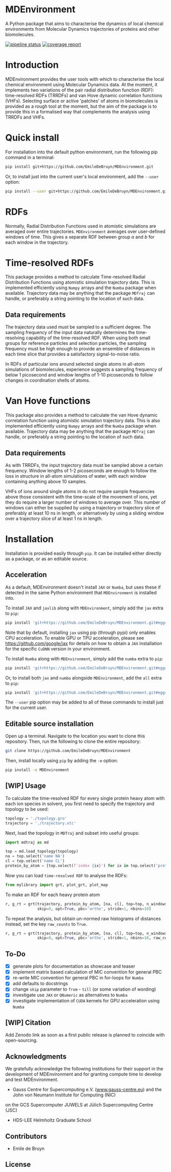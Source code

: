 <h1 class="title"> MDEnvironment <br /> </h1>

A Python package that aims to characterise the dynamics of local chemical environments from Molecular Dynamics trajectories of proteins and other biomolecules.

<a href="https://gitlab.jsc.fz-juelich.de/debruyn1/mdenvironment/-/commits/master"><img alt="pipeline status" src="https://gitlab.jsc.fz-juelich.de/debruyn1/mdenvironment/badges/master/pipeline.svg" /></a>  <a href="https://gitlab.jsc.fz-juelich.de/debruyn1/mdenvironment/-/commits/master"><img alt="coverage report" src="https://gitlab.jsc.fz-juelich.de/debruyn1/mdenvironment/badges/master/coverage.svg" /></a>

# Introduction

MDEnvironment provides the user tools with which to characterise the local chemical environment using Molecular Dynamics data. At the moment, it implements two variations of the pair radial distribution function (RDF): time-resolved RDFs (TRRDFs) and van Hove dynamic correlation functions (VHFs). Selecting surface or active 'patches' of atoms in biomolecules is provided as a rough tool at the moment, but the aim of the package is to provide this in a formalised way that complements the analysis using TRRDFs and VHFs.

# Quick install

For installation into the default python environment, run the following pip command in a terminal:

```bash
pip install git+https://github.com/EmileDeBruyn/MDEnvironment.git
```

Or, to install just into the current user's local environment, add the `--user` option:

```bash
pip install --user git+https://github.com/EmileDeBruyn/MDEnvironment.git
```

# RDFs

Normally, Radial Distribution Functions used in atomistic simulations are averaged over entire trajectories. `MDEnvironment` averages over user-defined windows of time. This gives a separate RDF between group *a* and *b* for each window in the trajectory.

# Time-resolved RDFs

This package provides a method to calculate Time-resolved Radial Distribution Functions using atomistic simulation trajectory data. This is implemented efficiently using `Numpy` arrays and the `Numba` package when available. Trajectory data may be anything that the package `MDTraj` can handle, or preferably a string pointing to the location of such data.

## Data requirements

The trajectory data used must be sampled to a sufficient degree. The sampling frequency of the input data naturally determines the time-resolving capability of the time-resolved RDF. When using both small groups for reference particles and selection particles, the sampling frequency must be high enough to provide an ensemble of distances in each time slice that provides a satisfactory signal-to-noise ratio.

In RDFs of particular ions around selected single atoms in all-atom simulations of biomolecules, experience suggests a sampling frequency of below 1 picosecond and window lengths of 1-10 picoseconds to follow changes in coordination shells of atoms.

# Van Hove functions

This package also provides a method to calculate the van Hove dynamic correlation function using atomistic simulation trajectory data. This is also implemented efficiently using `Numpy` arrays and the `Numba` package when available. Trajectory data may be anything that the package `MDTraj` can handle, or preferably a string pointing to the location of such data.

## Data requirements

As with TRRDFs, the input trajectory data must be sampled above a certain frequency. Window lengths of 1-2 picoseconds are enough to follow the loss in structure in all-atom simulations of water, with each window containing anything above 10 samples.

VHFs of ions around single atoms in do not require sample frequencies above those consistent with the time-scale of the movement of ions, yet they do require a larger number of windows to average over. This number of windows can either be supplied by using a trajectory or trajectory slice of preferably at least 10 ns in length, or alternatively by using a sliding window over a trajectory slice of at least 1 ns in length.

# Installation

Installation is provided easily through `pip`. It can be installed either directly as a package, or as an editable source.

## Acceleration

As a default, MDEnvironment doesn't install `JAX` or `Numba`, but uses these if detected in the same Python environment that `MDEnvironment` is installed into.

To install `JAX` and `jaxlib` along with `MDEnvironment`, simply add the `jax` extra to `pip`:

```bash
pip install 'git+https://github.com/EmileDeBruyn/MDEnvironment.git#egg=MDEnvironment[jax]'
```

Note that by default, installing `jax` using pip (through pypi) only enables CPU acceleration. To enable GPU or TPU acceleration, please see <https://github.com/google/jax> for details on how to obtain a `JAX` installation for the specific `CuDNN` version in your environment.

To install `Numba` along with `MDEnvironment`, simply add the `numba` extra to `pip`:

```bash
pip install 'git+https://github.com/EmileDeBruyn/MDEnvironment.git#egg=MDEnvironment[numba]'
```

Or, to install both `jax` and `numba` alongside `MDEnvironment`, add the `all` extra to `pip`:

```bash
pip install 'git+https://github.com/EmileDeBruyn/MDEnvironment.git#egg=MDEnvironment[all]'
```

The `--user` pip option may be added to all of these commands to install just for the current user.

## Editable source installation

Open up a terminal. Navigate to the location you want to clone this repository. Then, run the following to clone the entire repository:

```bash
git clone https://github.com/EmileDeBruyn/MDEnvironment
```

Then, install locally using `pip` by adding the `-e` option:

```bash
pip install -e MDEnvironment 
```

## [WIP] Usage

To calculate the time-resolved RDF for every single protein heavy atom with each ion species in solvent, you first need to specify the trajectory and topology to be used:

```python
topology = './topology.gro'
trajectory = './trajectory.xtc'
```

Next, load the topology in `MDTraj` and subset into useful groups:

```python
import mdtraj as md

top = md.load_topology(topology)
na = top.select('name NA')
cl = top.select('name CL')
protein_by_atom = [top.select(f'index {ix}') for ix in top.select('protein and not type H')]
```

Now you can load `time-resolved RDF` to analyse the RDFs:

```python
from mylibrary import grt, plot_grt, plot_map
```

To make an RDF for each heavy protein atom

```python
r, g_rt = grt(trajectory, protein_by_atom, [na, cl], top=top, n_windows=4_500, window_size=100,\
              skip=0, opt=True, pbc='ortho', stride=1, nbins=10)
```

To repeat the analysis, but obtain un-normed raw histograms of distances instead, set the key `raw_counts` to `True`.

```python
r, g_rt = grt(trajectory, protein_by_atom, [na, cl], top=top, n_windows=4_500, window_size=100,\
              skip=0, opt=True, pbc='ortho', stride=1, nbins=10, raw_counts=True)
```

## To-Do

-   [X] generate plots for documentation as showcase and teaser
-   [X] implement matrix based calculation of MIC convention for general PBC
-   [X] re-write MIC convention for general PBC in for-loops for `Numba`
-   [X] add defaults to docstrings
-   [X] change `skip` parameter to `from` - `till` (or some variation of wording)
-   [X] investigate use `JAX` or `QNumeric` as alternatives to `Numba`
-   [X] investigate implementation of `CUDA` kernels for GPU acceleration using `Numba`

## [WIP] Citation

Add Zenodo link as soon as a first public release is planned to coincide with open-sourcing.

## Acknowledgments

We gratefully acknowledge the following institutions for their support in the development of MDEnvironment and for granting compute time to develop and test MDEnvironment.

-   Gauss Centre for Supercomputing e.V. (www.gauss-centre.eu) and the John von Neumann Institute for Computing (NIC)

on the GCS Supercomputer JUWELS at Jülich Supercomputing Centre (JSC)

-   HDS-LEE Helmholtz Graduate School

## Contributors

-   Emile de Bruyn

## License
